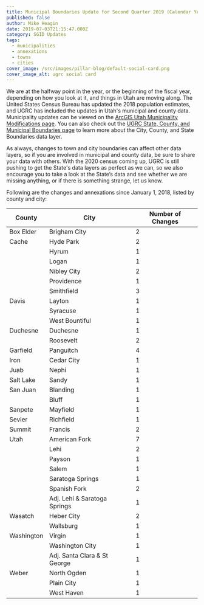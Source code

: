 ```yaml
---
title: Municipal Boundaries Update for Second Quarter 2019 (Calendar Year)
published: false
author: Mike Heagin
date: 2019-07-03T21:15:47.000Z
category: SGID Updates
tags:
  - municipalities
  - annexations
  - towns
  - cities
cover_image: /src/images/pillar-blog/default-social-card.png
cover_image_alt: ugrc social card
---
```


We are at the halfway point in the year, or the beginning of the fiscal year, depending on how you look at it, and things in Utah are moving along. The United States Census Bureau has updated the 2018 population estimates, and UGRC has included the updates in Utah's municipal and county data. Municipality updates can be viewed on the [ArcGIS Utah Municipality Modifications page](https://www.arcgis.com/home/webmap/viewer.html?webmap=c5ab7e0fcd514f1a9db6b8dad55bba63). You can also check out the [UGRC State, County, and Municipal Boundaries page](/products/sgid/boundaries/municipal/) to learn more about the City, County, and State Boundaries data layer.

As always, changes to town and city boundaries can affect other data layers, so if you are involved in municipal and county data, be sure to share your data with others. With the 2020 census coming up, UGRC is still pushing to get the State's data layers as perfect as we can, so we also encourage you to take a look at the State’s data and see whether we are missing anything, or if there is something strange, let us know.

Following are the changes and annexations since January 1, 2018, listed by county and city:

| County     | City                         | Number of Changes |
| ---------- | ---------------------------- | ----------------- |
| Box Elder  | Brigham City                 | 2                 |
| Cache      | Hyde Park                    | 2                 |
|            | Hyrum                        | 1                 |
|            | Logan                        | 1                 |
|            | Nibley City                  | 2                 |
|            | Providence                   | 1                 |
|            | Smithfield                   | 3                 |
| Davis      | Layton                       | 1                 |
|            | Syracuse                     | 1                 |
|            | West Bountiful               | 1                 |
| Duchesne   | Duchesne                     | 1                 |
|            | Roosevelt                    | 2                 |
| Garfield   | Panguitch                    | 4                 |
| Iron       | Cedar City                   | 1                 |
| Juab       | Nephi                        | 1                 |
| Salt Lake  | Sandy                        | 1                 |
| San Juan   | Blanding                     | 1                 |
|            | Bluff                        | 1                 |
| Sanpete    | Mayfield                     | 1                 |
| Sevier     | Richfield                    | 1                 |
| Summit     | Francis                      | 2                 |
| Utah       | American Fork                | 7                 |
|            | Lehi                         | 2                 |
|            | Payson                       | 1                 |
|            | Salem                        | 1                 |
|            | Saratoga Springs             | 1                 |
|            | Spanish Fork                 | 2                 |
|            | Adj. Lehi & Saratoga Springs | 1                 |
| Wasatch    | Heber City                   | 2                 |
|            | Wallsburg                    | 1                 |
| Washington | Virgin                       | 1                 |
|            | Washington City              | 1                 |
|            | Adj. Santa Clara & St George | 1                 |
| Weber      | North Ogden                  | 1                 |
|            | Plain City                   | 1                 |
|            | West Haven                   | 1                 |
